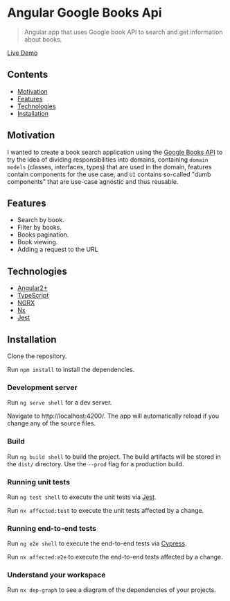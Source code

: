 # Angular Google Books Api

<blockquote>
  Angular app that uses Google book API to search and get information about books.
</blockquote>

[Live Demo](https://malvdev.github.io/angular-google-books-api/)

## Contents

- [Motivation](#Motivation)
- [Features](#Features)
- [Technologies](#Technologies)
- [Installation](#Installation)

## Motivation

I wanted to create a book search application using the [Google Books API](https://developers.google.com/books/docs/overview) to try the idea of dividing responsibilities into domains, containing `domain models` (classes, interfaces, types) that are used in the domain, features contain components for the use case, and `UI` contains so-called "dumb components" that are use-case agnostic and thus reusable.

## Features

- Search by book.
- Filter by books.
- Books pagination.
- Book viewing.
- Adding a request to the URL

## Technologies

- [Angular2+](https://angular.io/)
- [TypeScript](https://www.typescriptlang.org/)
- [NGRX](https://ngrx.io/)
- [Nx](https://nx.dev/angular)
- [Jest](https://jestjs.io)

## Installation

Clone the repository.

Run `npm install` to install the dependencies.

### Development server

Run `ng serve shell` for a dev server.

Navigate to http://localhost:4200/. The app will automatically reload if you change any of the source files.

### Build

Run `ng build shell` to build the project. The build artifacts will be stored in the `dist/` directory. Use the `--prod` flag for a production build.

### Running unit tests

Run `ng test shell` to execute the unit tests via [Jest](https://jestjs.io).

Run `nx affected:test` to execute the unit tests affected by a change.

### Running end-to-end tests

Run `ng e2e shell` to execute the end-to-end tests via [Cypress](https://www.cypress.io).

Run `nx affected:e2e` to execute the end-to-end tests affected by a change.

### Understand your workspace

Run `nx dep-graph` to see a diagram of the dependencies of your projects.
